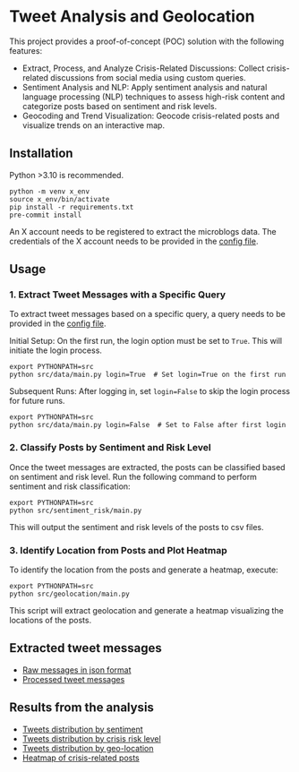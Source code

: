 # Tweet Analysis and Geolocation

This project provides a proof-of-concept (POC) solution with the following features:

* Extract, Process, and Analyze Crisis-Related Discussions: Collect crisis-related discussions from social media using custom queries.
* Sentiment Analysis and NLP: Apply sentiment analysis and natural language processing (NLP) techniques to assess high-risk content and categorize posts based on sentiment and risk levels.
* Geocoding and Trend Visualization: Geocode crisis-related posts and visualize trends on an interactive map.

## Installation
Python >3.10 is recommended.

```
python -m venv x_env
source x_env/bin/activate
pip install -r requirements.txt
pre-commit install
```

An X account needs to be registered to extract the microblogs data. The credentials of the X account needs to be provided in the [config file](config/config.yaml).

## Usage

### 1. Extract Tweet Messages with a Specific Query
To extract tweet messages based on a specific query, a query needs to be provided in the [config file](config/config.yaml).

Initial Setup: On the first run, the login option must be set to `True`. This will initiate the login process.
```
export PYTHONPATH=src
python src/data/main.py login=True  # Set login=True on the first run
```

Subsequent Runs: After logging in, set `login=False` to skip the login process for future runs.
```
export PYTHONPATH=src
python src/data/main.py login=False  # Set to False after first login
```

### 2. Classify Posts by Sentiment and Risk Level
Once the tweet messages are extracted, the posts can be classified based on sentiment and risk level. Run the following command to perform sentiment and risk classification:
```
export PYTHONPATH=src
python src/sentiment_risk/main.py
```
This will output the sentiment and risk levels of the posts to csv files.

### 3. Identify Location from Posts and Plot Heatmap
To identify the location from the posts and generate a heatmap, execute:
```
export PYTHONPATH=src
python src/geolocation/main.py
```
This script will extract geolocation and generate a heatmap visualizing the locations of the posts.

## Extracted tweet messages
* [Raw messages in json format](raw/)
* [Processed tweet messages](data/tweets.csv)

## Results from the analysis
* [Tweets distribution by sentiment](data/distribution_by_sentiment.csv)
* [Tweets distribution by crisis risk level](data/distribution_by_risk_level.csv)
* [Tweets distribution by geo-location](data/distribution_by_location.csv)
* [Heatmap of crisis-related posts](data/heatmap.png)
